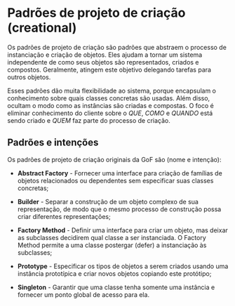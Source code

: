 # Padrões de projeto de criação (creational)

Os padrões de projeto de criação são padrões que abstraem o processo de instanciação e criação de objetos. Eles ajudam a tornar um sistema independente de como seus objetos são representados, criados e compostos. Geralmente, atingem este objetivo delegando tarefas para outros objetos.

Esses padrões dão muita flexibilidade ao sistema, porque encapsulam o conhecimento sobre quais classes concretas são usadas. Além disso, ocultam o modo como as instâncias são criadas e compostas. O foco é eliminar conhecimento do cliente sobre o _QUE_, _COMO_ e _QUANDO_ está sendo criado e _QUEM_ faz parte do processo de criação.

## Padrões e intenções

Os padrões de projeto de criação originais da GoF são (nome e intenção):

- **Abstract Factory** - Fornecer uma interface para criação de famílias de objetos relacionados ou dependentes sem especificar suas classes concretas;

- **Builder** - Separar a construção de um objeto complexo de sua representação, de modo que o mesmo processo de construção possa criar diferentes representações;

- **Factory Method** - Definir uma interface para criar um objeto, mas deixar as subclasses decidirem qual classe a ser instanciada. O Factory Method permite a uma classe postergar (defer) a instanciação às subclasses;

- **Prototype** - Especificar os tipos de objetos a serem criados usando uma instância prototípica e criar novos objetos copiando este protótipo;

- **Singleton** - Garantir que uma classe tenha somente uma instância e fornecer um ponto global de acesso para ela.
